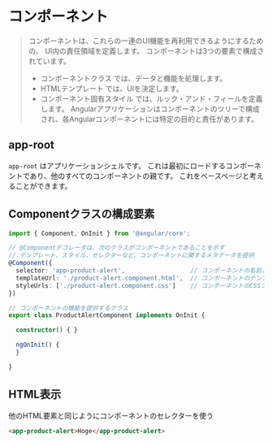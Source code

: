 # コンポーネント

> コンポーネントは、これらの一連のUI機能を再利用できるようにするための、 UI内の責任領域を定義します。
> コンポーネントは3つの要素で構成されています。
> * コンポーネントクラス では、データと機能を処理します。
> * HTMLテンプレート では、UIを決定します。
> * コンポーネント固有スタイル では、ルック・アンド・フィールを定義します。
> Angularアプリケーションはコンポーネントのツリーで構成され、各Angularコンポーネントには特定の目的と責任があります。

## app-root

`app-root` はアプリケーションシェルです。
これは最初にロードするコンポーネントであり、他のすべてのコンポーネントの親です。
これをベースページと考えることができます。

## Componentクラスの構成要素

```typescript
import { Component, OnInit } from '@angular/core';

// @Componentデコレータは、次のクラスがコンポーネントであることを示す
// テンプレート、スタイル、セレクターなど、コンポーネントに関するメタデータを提供
@Component({
  selector: 'app-product-alert',                  // コンポーネントの名前。慣例として接頭辞 app- から始めている。
  templateUrl: './product-alert.component.html',  // コンポーネントのテンプレートファイル
  styleUrls: ['./product-alert.component.css']    // コンポーネントのCSSファイル
})

// コンポーネントの機能を提供するクラス
export class ProductAlertComponent implements OnInit {

  constructor() { }

  ngOnInit() {
  }

}
```

## HTML表示

他のHTML要素と同じようにコンポーネントのセレクターを使う

```html
<app-product-alert>Hoge</app-product-alert>
```
